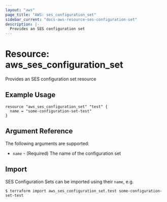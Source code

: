 ```yaml
---
layout: "aws"
page_title: "AWS: ses_configuration_set"
sidebar_current: "docs-aws-resource-ses-configuration-set"
description: |-
  Provides an SES configuration set
---
```


# Resource: aws_ses_configuration_set

Provides an SES configuration set resource

## Example Usage

```hcl
resource "aws_ses_configuration_set" "test" {
  name = "some-configuration-set-test"
}
```

## Argument Reference

The following arguments are supported:

* `name` - (Required) The name of the configuration set

## Import

SES Configuration Sets can be imported using their `name`, e.g.

```
$ terraform import aws_ses_configuration_set.test some-configuration-set-test
```
